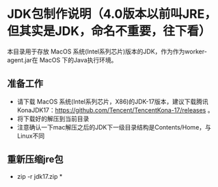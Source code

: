 # JDK包制作说明（4.0版本以前叫JRE，但其实是JDK，命名不重要，往下看）

本目录用于存放 MacOS 系统(Intel系列芯片)版本的JDK，作为作为worker-agent.jar在 MacOS 下的Java执行环境。

## 准备工作
- 请下载 MacOS 系统(Intel系列芯片，X86)的JDK-17版本，建议下载腾讯KonaJDK17：https://github.com/Tencent/TencentKona-17/releases 。
- 将下载好的解压到当前目录
- 注意确认一下mac解压之后的JDK下一级目录结构是Contents/Home，与Linux不同

## 重新压缩jre包
- zip -r jdk17.zip *

